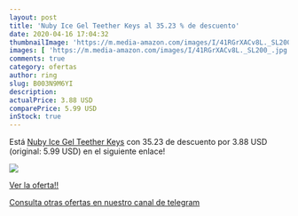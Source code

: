 ```yaml
---
layout: post
title: 'Nuby Ice Gel Teether Keys al 35.23 % de descuento'
date: 2020-04-16 17:04:32
thumbnailImage: 'https://m.media-amazon.com/images/I/41RGrXACv8L._SL200_.jpg'
images: [ 'https://m.media-amazon.com/images/I/41RGrXACv8L._SL200_.jpg' ]
comments: true
category: ofertas
author: ring
slug: B003N9M6YI
description:
actualPrice: 3.88 USD
comparePrice: 5.99 USD
inStock: true
---
```


Está [Nuby Ice Gel Teether Keys](https://www.amazon.com/dp/B003N9M6YI/?tag=redken08-20) con 35.23 de descuento por 3.88 USD (original: 5.99 USD) en el siguiente enlace!

[![](https://m.media-amazon.com/images/I/41RGrXACv8L._SL200_.jpg)](https://www.amazon.com/dp/B003N9M6YI/?tag=redken08-20)

[Ver la oferta!!](https://www.amazon.com/dp/B003N9M6YI/?tag=redken08-20)

[Consulta otras ofertas en nuestro canal de telegram](https://t.me/s/ofertas25)
